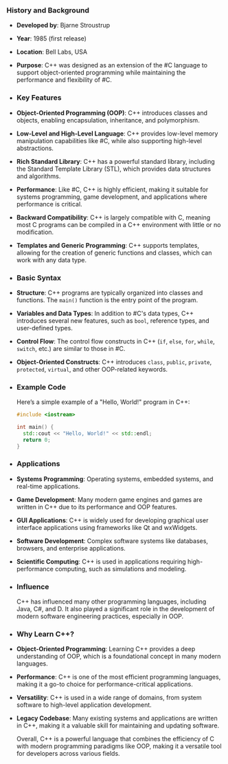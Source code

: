 ### **History and Background**
- **Developed by**: Bjarne Stroustrup
- **Year**: 1985 (first release)
- **Location**: Bell Labs, USA
- **Purpose**: C++ was designed as an extension of the #C language to support object-oriented programming while maintaining the performance and flexibility of #C.
- ### **Key Features**
- **Object-Oriented Programming (OOP)**: C++ introduces classes and objects, enabling encapsulation, inheritance, and polymorphism.
- **Low-Level and High-Level Language**: C++ provides low-level memory manipulation capabilities like #C, while also supporting high-level abstractions.
- **Rich Standard Library**: C++ has a powerful standard library, including the Standard Template Library (STL), which provides data structures and algorithms.
- **Performance**: Like #C, C++ is highly efficient, making it suitable for systems programming, game development, and applications where performance is critical.
- **Backward Compatibility**: C++ is largely compatible with C, meaning most C programs can be compiled in a C++ environment with little or no modification.
- **Templates and Generic Programming**: C++ supports templates, allowing for the creation of generic functions and classes, which can work with any data type.
- ### **Basic Syntax**
- **Structure**: C++ programs are typically organized into classes and functions. The `main()` function is the entry point of the program.
- **Variables and Data Types**: In addition to #C's data types, C++ introduces several new features, such as `bool`, reference types, and user-defined types.
- **Control Flow**: The control flow constructs in C++ (`if`, `else`, `for`, `while`, `switch`, etc.) are similar to those in #C.
- **Object-Oriented Constructs**: C++ introduces `class`, `public`, `private`, `protected`, `virtual`, and other OOP-related keywords.
- ### **Example Code**
  Here’s a simple example of a "Hello, World!" program in C++:
  
  ```cpp
  #include <iostream>
  
  int main() {
    std::cout << "Hello, World!" << std::endl;
    return 0;
  }
  ```
- ### **Applications**
- **Systems Programming**: Operating systems, embedded systems, and real-time applications.
- **Game Development**: Many modern game engines and games are written in C++ due to its performance and OOP features.
- **GUI Applications**: C++ is widely used for developing graphical user interface applications using frameworks like Qt and wxWidgets.
- **Software Development**: Complex software systems like databases, browsers, and enterprise applications.
- **Scientific Computing**: C++ is used in applications requiring high-performance computing, such as simulations and modeling.
- ### **Influence**
  C++ has influenced many other programming languages, including Java, C#, and D. It also played a significant role in the development of modern software engineering practices, especially in OOP.
- ### **Why Learn C++?**
- **Object-Oriented Programming**: Learning C++ provides a deep understanding of OOP, which is a foundational concept in many modern languages.
- **Performance**: C++ is one of the most efficient programming languages, making it a go-to choice for performance-critical applications.
- **Versatility**: C++ is used in a wide range of domains, from system software to high-level application development.
- **Legacy Codebase**: Many existing systems and applications are written in C++, making it a valuable skill for maintaining and updating software.
  
  Overall, C++ is a powerful language that combines the efficiency of C with modern programming paradigms like OOP, making it a versatile tool for developers across various fields.